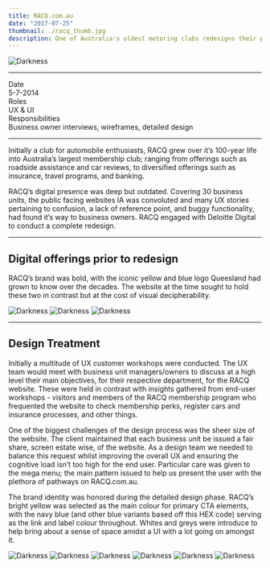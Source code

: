 ```yaml
---
title: RACQ.com.au
date: "2017-07-25"
thumbnail: ./racq_thumb.jpg
description: One of Australia's oldest motoring clubs redesigns their public facing website, covering numerous business offerings and end-user functions such as insurance quotes, calculators, and more.
---
```


<div class="kg-card kg-image-card kg-width-wide">

![Darkness](./racq_banner.jpg)

</div>

---

<div>
    <div class="project-meta row">
        <div class="col-3">
            <div class="meta-heading">Date</div>
            <div class="meta-desc">5-7-2014</div>
        </div>
        <div class="col-3">
            <div class="meta-heading">Roles</div>
            <div class="meta-desc">UX &amp; UI</div>
        </div>
        <div class="col">
            <div class="meta-heading">Responsibilities</div>
            <div class="meta-desc">Business owner interviews, wireframes, detailed design</div>
        </div>
    </div>
</div>

---

Initially a club for automobile enthusiasts, RACQ grew over it’s 100-year life into Australia’s largest membership club; ranging from offerings such as roadside assistance and car reviews, to diversified offerings such as insurance, travel programs, and banking.

RACQ’s digital presence was deep but outdated. Covering 30 business units, the public facing websites IA was convoluted and many UX stories pertaining to confusion, a lack of reference point, and buggy functionality, had found it’s way to business owners. RACQ engaged with Deloitte Digital to conduct a complete redesign.

---

## Digital offerings prior to redesign
RACQ’s brand was bold, with the iconic yellow and blue logo Queesland had grown to know over the decades. The website at the time sought to hold these two in contrast but at the cost of visual decipherability.

<div class="kg-card kg-image-card">

![Darkness](./old1.jpg)
![Darkness](./old2.jpg)
![Darkness](./old3.jpg)

</div>

---

## Design Treatment
Initially a multitude of UX customer workshops were conducted. The UX team would meet with business unit managers/owners to discuss at a high level their main objectives, for their respective department, for the RACQ website. These were held in contrast with insights gathered from end-user workshops - visitors and members of the RACQ membership program who frequented the website to check membership perks, register cars and insurance processes, and other things.

One of the biggest challenges of the design process was the sheer size of the website. The client maintained that each business unit be issued a fair share, screen estate wise, of the website. As a design team we needed to balance this request whilst improving the overall UX and ensuring the cognitive load isn’t too high for the end user. Particular care was given to the mega menu; the main pattern issued to help us present the user with the plethora of pathways on RACQ.com.au.

The brand identity was honored during the detailed design phase. RACQ’s bright yellow was selected as the main colour for primary CTA elements, with the navy blue (and other blue variants based off this HEX code) serving as the link and label colour throughout. Whites and greys were introduce to help bring about a sense of space amidst a UI with a lot going on amongst it.

<div class="kg-card kg-image-card kg-width-wide">

![Darkness](./racq_new1.jpg)
![Darkness](./racq_new2.jpg)
![Darkness](./racq_new3.jpg)
![Darkness](./racq_new4.jpg)
![Darkness](./racq_new5.jpg)
![Darkness](./racq_new6.jpg)

</div>